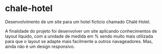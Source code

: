 # chale-hotel
Desenvolvimento de um site para um hotel fictício chamado Chalé Hotel.

A finalidade do projeto foi desenvolver um site aplicando conhecimentos de layout líquido, com a unidade de medida em %
sendo muito mais utilizada para que o layout se adapte mais facilmente a outros navageadores. Mas, ainda não é um design
responsivo.
